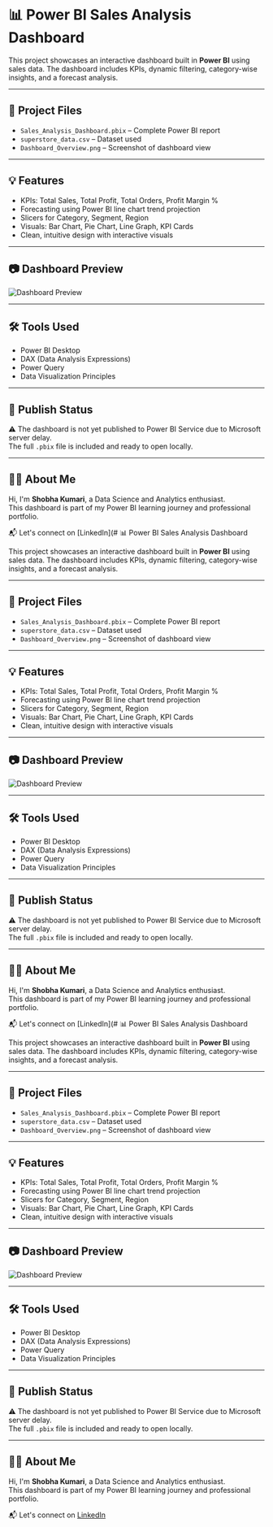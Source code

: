 # 📊 Power BI Sales Analysis Dashboard

This project showcases an interactive dashboard built in **Power BI** using sales data. The dashboard includes KPIs, dynamic filtering, category-wise insights, and a forecast analysis.

---

## 📂 Project Files
- `Sales_Analysis_Dashboard.pbix` – Complete Power BI report
- `superstore_data.csv` – Dataset used
- `Dashboard_Overview.png` – Screenshot of dashboard view

---

## 💡 Features
- KPIs: Total Sales, Total Profit, Total Orders, Profit Margin %
- Forecasting using Power BI line chart trend projection
- Slicers for Category, Segment, Region
- Visuals: Bar Chart, Pie Chart, Line Graph, KPI Cards
- Clean, intuitive design with interactive visuals

---

## 📷 Dashboard Preview

![Dashboard Preview](Dashboard_Overview.png)

---

## 🛠 Tools Used
- Power BI Desktop
- DAX (Data Analysis Expressions)
- Power Query
- Data Visualization Principles

---

## 🔗 Publish Status
⚠️ The dashboard is not yet published to Power BI Service due to Microsoft server delay.  
The full `.pbix` file is included and ready to open locally.

---

## 👩‍💼 About Me
Hi, I'm **Shobha Kumari**, a Data Science and Analytics enthusiast.  
This dashboard is part of my Power BI learning journey and professional portfolio.

📬 Let's connect on [LinkedIn](# 📊 Power BI Sales Analysis Dashboard

This project showcases an interactive dashboard built in **Power BI** using sales data. The dashboard includes KPIs, dynamic filtering, category-wise insights, and a forecast analysis.

---

## 📂 Project Files
- `Sales_Analysis_Dashboard.pbix` – Complete Power BI report
- `superstore_data.csv` – Dataset used
- `Dashboard_Overview.png` – Screenshot of dashboard view

---

## 💡 Features
- KPIs: Total Sales, Total Profit, Total Orders, Profit Margin %
- Forecasting using Power BI line chart trend projection
- Slicers for Category, Segment, Region
- Visuals: Bar Chart, Pie Chart, Line Graph, KPI Cards
- Clean, intuitive design with interactive visuals

---

## 📷 Dashboard Preview

![Dashboard Preview](Dashboard_Overview.png)

---

## 🛠 Tools Used
- Power BI Desktop
- DAX (Data Analysis Expressions)
- Power Query
- Data Visualization Principles

---

## 🔗 Publish Status
⚠️ The dashboard is not yet published to Power BI Service due to Microsoft server delay.  
The full `.pbix` file is included and ready to open locally.

---

## 👩‍💼 About Me
Hi, I'm **Shobha Kumari**, a Data Science and Analytics enthusiast.  
This dashboard is part of my Power BI learning journey and professional portfolio.

📬 Let's connect on [LinkedIn](# 📊 Power BI Sales Analysis Dashboard

This project showcases an interactive dashboard built in **Power BI** using sales data. The dashboard includes KPIs, dynamic filtering, category-wise insights, and a forecast analysis.

---

## 📂 Project Files
- `Sales_Analysis_Dashboard.pbix` – Complete Power BI report
- `superstore_data.csv` – Dataset used
- `Dashboard_Overview.png` – Screenshot of dashboard view

---

## 💡 Features
- KPIs: Total Sales, Total Profit, Total Orders, Profit Margin %
- Forecasting using Power BI line chart trend projection
- Slicers for Category, Segment, Region
- Visuals: Bar Chart, Pie Chart, Line Graph, KPI Cards
- Clean, intuitive design with interactive visuals

---

## 📷 Dashboard Preview

![Dashboard Preview](Dashboard_Overview.png)

---

## 🛠 Tools Used
- Power BI Desktop
- DAX (Data Analysis Expressions)
- Power Query
- Data Visualization Principles

---

## 🔗 Publish Status
⚠️ The dashboard is not yet published to Power BI Service due to Microsoft server delay.  
The full `.pbix` file is included and ready to open locally.

---

## 👩‍💼 About Me
Hi, I'm **Shobha Kumari**, a Data Science and Analytics enthusiast.  
This dashboard is part of my Power BI learning journey and professional portfolio.

📬 Let's connect on [LinkedIn](www.linkedin.com/in/shobha-kumari-467364267) 

